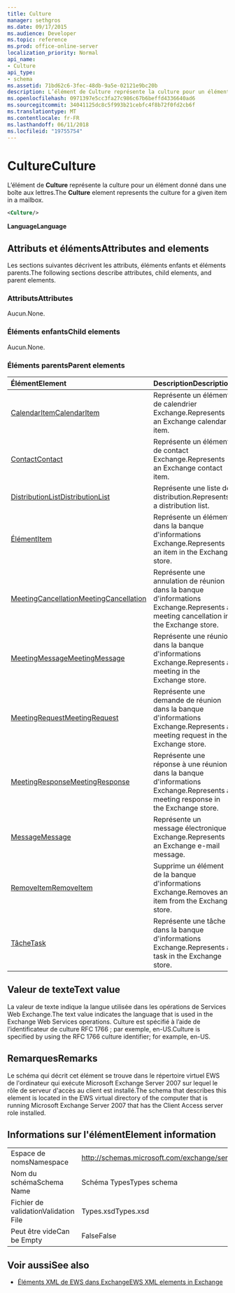 ```yaml
---
title: Culture
manager: sethgros
ms.date: 09/17/2015
ms.audience: Developer
ms.topic: reference
ms.prod: office-online-server
localization_priority: Normal
api_name:
- Culture
api_type:
- schema
ms.assetid: 71bd62c6-3fec-48db-9a5e-02121e9bc20b
description: L’élément de Culture représente la culture pour un élément donné dans une boîte aux lettres.
ms.openlocfilehash: 0971397e5cc3fa27c986c67b6beffd4336640ad6
ms.sourcegitcommit: 34041125dc8c5f993b21cebfc4f8b72f0fd2cb6f
ms.translationtype: MT
ms.contentlocale: fr-FR
ms.lasthandoff: 06/11/2018
ms.locfileid: "19755754"
---
```

# <a name="culture"></a><span data-ttu-id="9d089-103">Culture</span><span class="sxs-lookup"><span data-stu-id="9d089-103">Culture</span></span>

<span data-ttu-id="9d089-104">L’élément de **Culture** représente la culture pour un élément donné dans une boîte aux lettres.</span><span class="sxs-lookup"><span data-stu-id="9d089-104">The **Culture** element represents the culture for a given item in a mailbox.</span></span> 
  
```xml
<Culture/>
```

 <span data-ttu-id="9d089-105">**Language**</span><span class="sxs-lookup"><span data-stu-id="9d089-105">**Language**</span></span>
## <a name="attributes-and-elements"></a><span data-ttu-id="9d089-106">Attributs et éléments</span><span class="sxs-lookup"><span data-stu-id="9d089-106">Attributes and elements</span></span>

<span data-ttu-id="9d089-107">Les sections suivantes décrivent les attributs, éléments enfants et éléments parents.</span><span class="sxs-lookup"><span data-stu-id="9d089-107">The following sections describe attributes, child elements, and parent elements.</span></span>
  
### <a name="attributes"></a><span data-ttu-id="9d089-108">Attributs</span><span class="sxs-lookup"><span data-stu-id="9d089-108">Attributes</span></span>

<span data-ttu-id="9d089-109">Aucun.</span><span class="sxs-lookup"><span data-stu-id="9d089-109">None.</span></span>
  
### <a name="child-elements"></a><span data-ttu-id="9d089-110">Éléments enfants</span><span class="sxs-lookup"><span data-stu-id="9d089-110">Child elements</span></span>

<span data-ttu-id="9d089-111">Aucun.</span><span class="sxs-lookup"><span data-stu-id="9d089-111">None.</span></span>
  
### <a name="parent-elements"></a><span data-ttu-id="9d089-112">Éléments parents</span><span class="sxs-lookup"><span data-stu-id="9d089-112">Parent elements</span></span>

|<span data-ttu-id="9d089-113">**Élément**</span><span class="sxs-lookup"><span data-stu-id="9d089-113">**Element**</span></span>|<span data-ttu-id="9d089-114">**Description**</span><span class="sxs-lookup"><span data-stu-id="9d089-114">**Description**</span></span>|
|:-----|:-----|
|[<span data-ttu-id="9d089-115">CalendarItem</span><span class="sxs-lookup"><span data-stu-id="9d089-115">CalendarItem</span></span>](calendaritem.md) <br/> |<span data-ttu-id="9d089-116">Représente un élément de calendrier Exchange.</span><span class="sxs-lookup"><span data-stu-id="9d089-116">Represents an Exchange calendar item.</span></span>  <br/> |
|[<span data-ttu-id="9d089-117">Contact</span><span class="sxs-lookup"><span data-stu-id="9d089-117">Contact</span></span>](contact.md) <br/> |<span data-ttu-id="9d089-118">Représente un élément de contact Exchange.</span><span class="sxs-lookup"><span data-stu-id="9d089-118">Represents an Exchange contact item.</span></span>  <br/> |
|[<span data-ttu-id="9d089-119">DistributionList</span><span class="sxs-lookup"><span data-stu-id="9d089-119">DistributionList</span></span>](distributionlist.md) <br/> |<span data-ttu-id="9d089-120">Représente une liste de distribution.</span><span class="sxs-lookup"><span data-stu-id="9d089-120">Represents a distribution list.</span></span>  <br/> |
|[<span data-ttu-id="9d089-121">Élément</span><span class="sxs-lookup"><span data-stu-id="9d089-121">Item</span></span>](item.md) <br/> |<span data-ttu-id="9d089-122">Représente un élément dans la banque d'informations Exchange.</span><span class="sxs-lookup"><span data-stu-id="9d089-122">Represents an item in the Exchange store.</span></span>  <br/> |
|[<span data-ttu-id="9d089-123">MeetingCancellation</span><span class="sxs-lookup"><span data-stu-id="9d089-123">MeetingCancellation</span></span>](meetingcancellation.md) <br/> |<span data-ttu-id="9d089-124">Représente une annulation de réunion dans la banque d'informations Exchange.</span><span class="sxs-lookup"><span data-stu-id="9d089-124">Represents a meeting cancellation in the Exchange store.</span></span>  <br/> |
|[<span data-ttu-id="9d089-125">MeetingMessage</span><span class="sxs-lookup"><span data-stu-id="9d089-125">MeetingMessage</span></span>](meetingmessage.md) <br/> |<span data-ttu-id="9d089-126">Représente une réunion dans la banque d'informations Exchange.</span><span class="sxs-lookup"><span data-stu-id="9d089-126">Represents a meeting in the Exchange store.</span></span>  <br/> |
|[<span data-ttu-id="9d089-127">MeetingRequest</span><span class="sxs-lookup"><span data-stu-id="9d089-127">MeetingRequest</span></span>](meetingrequest.md) <br/> |<span data-ttu-id="9d089-128">Représente une demande de réunion dans la banque d'informations Exchange.</span><span class="sxs-lookup"><span data-stu-id="9d089-128">Represents a meeting request in the Exchange store.</span></span>  <br/> |
|[<span data-ttu-id="9d089-129">MeetingResponse</span><span class="sxs-lookup"><span data-stu-id="9d089-129">MeetingResponse</span></span>](meetingresponse.md) <br/> |<span data-ttu-id="9d089-130">Représente une réponse à une réunion dans la banque d'informations Exchange.</span><span class="sxs-lookup"><span data-stu-id="9d089-130">Represents a meeting response in the Exchange store.</span></span>  <br/> |
|[<span data-ttu-id="9d089-131">Message</span><span class="sxs-lookup"><span data-stu-id="9d089-131">Message</span></span>](message-ex15websvcsotherref.md) <br/> |<span data-ttu-id="9d089-132">Représente un message électronique Exchange.</span><span class="sxs-lookup"><span data-stu-id="9d089-132">Represents an Exchange e-mail message.</span></span>  <br/> |
|[<span data-ttu-id="9d089-133">RemoveItem</span><span class="sxs-lookup"><span data-stu-id="9d089-133">RemoveItem</span></span>](removeitem.md) <br/> |<span data-ttu-id="9d089-134">Supprime un élément de la banque d'informations Exchange.</span><span class="sxs-lookup"><span data-stu-id="9d089-134">Removes an item from the Exchange store.</span></span>  <br/> |
|[<span data-ttu-id="9d089-135">Tâche</span><span class="sxs-lookup"><span data-stu-id="9d089-135">Task</span></span>](task.md) <br/> |<span data-ttu-id="9d089-136">Représente une tâche dans la banque d'informations Exchange.</span><span class="sxs-lookup"><span data-stu-id="9d089-136">Represents a task in the Exchange store.</span></span>  <br/> |
   
## <a name="text-value"></a><span data-ttu-id="9d089-137">Valeur de texte</span><span class="sxs-lookup"><span data-stu-id="9d089-137">Text value</span></span>

<span data-ttu-id="9d089-138">La valeur de texte indique la langue utilisée dans les opérations de Services Web Exchange.</span><span class="sxs-lookup"><span data-stu-id="9d089-138">The text value indicates the language that is used in the Exchange Web Services operations.</span></span> <span data-ttu-id="9d089-139">Culture est spécifié à l’aide de l’identificateur de culture RFC 1766 ; par exemple, en-US.</span><span class="sxs-lookup"><span data-stu-id="9d089-139">Culture is specified by using the RFC 1766 culture identifier; for example, en-US.</span></span>
  
## <a name="remarks"></a><span data-ttu-id="9d089-140">Remarques</span><span class="sxs-lookup"><span data-stu-id="9d089-140">Remarks</span></span>

<span data-ttu-id="9d089-141">Le schéma qui décrit cet élément se trouve dans le répertoire virtuel EWS de l'ordinateur qui exécute Microsoft Exchange Server 2007 sur lequel le rôle de serveur d'accès au client est installé.</span><span class="sxs-lookup"><span data-stu-id="9d089-141">The schema that describes this element is located in the EWS virtual directory of the computer that is running Microsoft Exchange Server 2007 that has the Client Access server role installed.</span></span>
  
## <a name="element-information"></a><span data-ttu-id="9d089-142">Informations sur l'élément</span><span class="sxs-lookup"><span data-stu-id="9d089-142">Element information</span></span>

|||
|:-----|:-----|
|<span data-ttu-id="9d089-143">Espace de noms</span><span class="sxs-lookup"><span data-stu-id="9d089-143">Namespace</span></span>  <br/> |http://schemas.microsoft.com/exchange/services/2006/types  <br/> |
|<span data-ttu-id="9d089-144">Nom du schéma</span><span class="sxs-lookup"><span data-stu-id="9d089-144">Schema Name</span></span>  <br/> |<span data-ttu-id="9d089-145">Schéma Types</span><span class="sxs-lookup"><span data-stu-id="9d089-145">Types schema</span></span>  <br/> |
|<span data-ttu-id="9d089-146">Fichier de validation</span><span class="sxs-lookup"><span data-stu-id="9d089-146">Validation File</span></span>  <br/> |<span data-ttu-id="9d089-147">Types.xsd</span><span class="sxs-lookup"><span data-stu-id="9d089-147">Types.xsd</span></span>  <br/> |
|<span data-ttu-id="9d089-148">Peut être vide</span><span class="sxs-lookup"><span data-stu-id="9d089-148">Can be Empty</span></span>  <br/> |<span data-ttu-id="9d089-149">False</span><span class="sxs-lookup"><span data-stu-id="9d089-149">False</span></span>  <br/> |
   
## <a name="see-also"></a><span data-ttu-id="9d089-150">Voir aussi</span><span class="sxs-lookup"><span data-stu-id="9d089-150">See also</span></span>



- [<span data-ttu-id="9d089-151">Éléments XML de EWS dans Exchange</span><span class="sxs-lookup"><span data-stu-id="9d089-151">EWS XML elements in Exchange</span></span>](ews-xml-elements-in-exchange.md)

